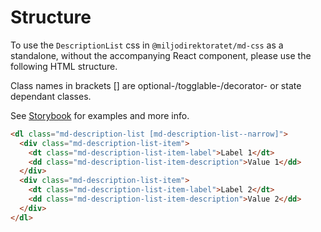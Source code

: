 # Structure

To use the `DescriptionList` css in `@miljodirektoratet/md-css` as a standalone, without the accompanying React component, please use the following HTML structure.

Class names in brackets [] are optional-/togglable-/decorator- or state dependant classes.

See [Storybook](https://miljodir.github.io/md-components) for examples and more info.

```html
<dl class="md-description-list [md-description-list--narrow]">
  <div class="md-description-list-item">
    <dt class="md-description-list-item-label">Label 1</dt>
    <dd class="md-description-list-item-description">Value 1</dd>
  </div>
  <div class="md-description-list-item">
    <dt class="md-description-list-item-label">Label 2</dt>
    <dd class="md-description-list-item-description">Value 2</dd>
  </div>
</dl>
```
